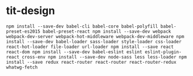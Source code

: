 # tit-design
``
npm install --save-dev babel-cli babel-core babel-polyfill babel-preset-es2015 babel-preset-react
npm install --save-dev webpack webpack-dev-server webpack-hot-middleware webpack-dev-middleware
npm install --save-dev babel-loader sass-loader style-loader css-loader react-hot-loader file-loader url-loader
npm install --save react react-dom
npm install --save-dev babel-eslint eslint eslint-plugin-react cross-env
npm install --save-dev node-sass less less-loader
npm install --save redux react-router react-router react-router-redux whatwg-fetch
``